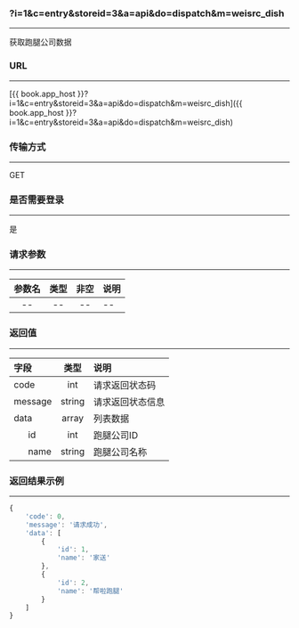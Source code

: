 ### ?i=1&c=entry&storeid=3&a=api&do=dispatch&m=weisrc_dish

---

获取跑腿公司数据

### URL

---

[{{ book.app_host }}?i=1&c=entry&storeid=3&a=api&do=dispatch&m=weisrc_dish]({{ book.app_host }}?i=1&c=entry&storeid=3&a=api&do=dispatch&m=weisrc_dish)


### 传输方式

---

GET

### 是否需要登录

---

是


### 请求参数

---

| 参数名 | 类型 | 非空 | 说明 |
| :---: | :---: | :---: | :--- |
| -- | -- | -- | -- |


### 返回值

---

| 字段 | 类型 | 说明 |
| :--- | :---: | :--- |
| code | int | 请求返回状态码 |
| message | string | 请求返回状态信息 |
| data | array | 列表数据 |
| &nbsp;&nbsp;&nbsp;&nbsp;&nbsp;&nbsp;id | int | 跑腿公司ID     |
| &nbsp;&nbsp;&nbsp;&nbsp;&nbsp;&nbsp;name | string | 跑腿公司名称 |

### 返回结果示例

---

``` js
{
    'code': 0,
    'message': '请求成功',
    'data': [
        {
            'id': 1,
            'name': '家送'
        },
        {
            'id': 2,
            'name': '帮啦跑腿'
        }
    ]
}
```